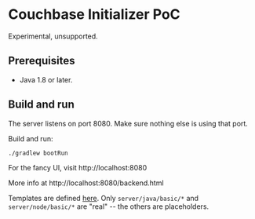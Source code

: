 # Couchbase Initializer PoC

Experimental, unsupported.

## Prerequisites

* Java 1.8 or later.

## Build and run

The server listens on port 8080.
Make sure nothing else is using that port.

Build and run:

```
./gradlew bootRun
```

For the fancy UI, visit http://localhost:8080

More info at http://localhost:8080/backend.html

Templates are defined [here](initializer-backend/src/templates).
Only `server/java/basic/*` and `server/node/basic/*` are "real" -- the others are placeholders.
